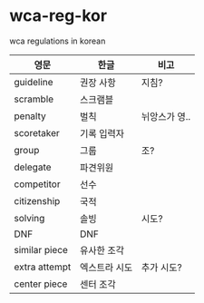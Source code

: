 # wca-reg-kor
wca regulations in korean

| 영문          | 한글          | 비고
| ------------- | ------------- | ------------- |
| guideline     | 권장 사항     | 지침?
| scramble      | 스크램블      |
| penalty       | 벌칙          | 뉘앙스가 영..
| scoretaker    | 기록 입력자    | 
| group         | 그룹          | 조?
| delegate      | 파견위원      |
| competitor    | 선수          |
| citizenship   | 국적         |
| solving       | 솔빙          | 시도?
| DNF           | DNF          |
| similar piece | 유사한 조각   |
| extra attempt | 엑스트라 시도 | 추가 시도?
| center piece  | 센터 조각     |
